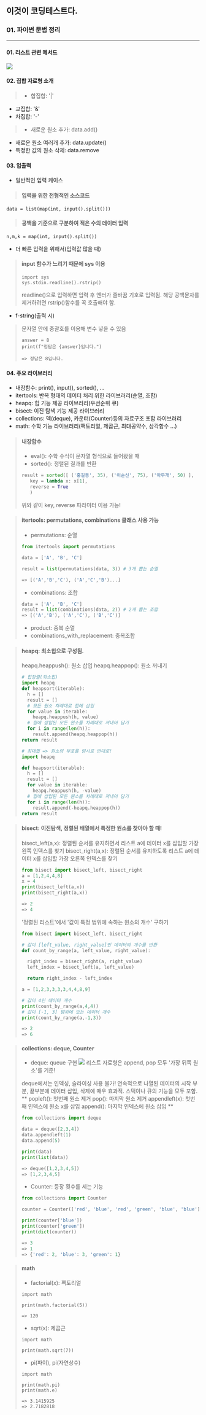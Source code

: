 ## 이것이 코딩테스트다.
### 01. 파이썬 문법 정리
---
#### 01. 리스트 관련 메서드
![](https://images.velog.io/images/ausrn731/post/98370818-ca05-4a56-9597-f5faa67805e7/image.png)

#### 02. 집합 자료형 소개
> - 합집합: '|'
- 교집합: '&'
- 차집합: '-'

> - 새로운 원소 추가: data.add()
- 새로운 원소 여러개 추가: data.update()
- 특정한 값의 원소 삭제: data.remove

#### 03. 입출력
- 일반적인 입력 케이스

> #### 입력을 위한 전형적인 소스코드
	data = list(map(int, input().split()))
> #### 공백을 기준으로 구분하여 적은 수의 데이터 입력
	n,m,k = map(int, input().split())

- 더 빠른 입력을 위해서(입력값 많을 때)

>  #### input 함수가 느리기 때문에 sys 이용
>
>```
> import sys
> sys.stdin.readline().rstrip()
> ```
> readline()으로 입력하면 입력 후 엔터가 줄바꿈 기호로 입력됨. 
해당 공백문자를 제거하려면 rstrip()함수를 꼭 호출해야 함.

- f-string(출력 시)

> 문자열 안에 중괄호를 이용해 변수 넣을 수 있음 
>```
> answer = 8
> print(f"정답은 {answer}입니다.")
> 
> => 정답은 8입니다.
> ```

#### 04. 주요 라이브러리
- 내장함수: print(), input(), sorted(), ...
- itertools: 반복 형태의 데이터 처리 위한 라이브러리(순열, 조합)
- heapq: 힙 기능 제공 라이브러리(우선순위 큐)
- bisect: 이진 탐색 기능 제공 라이브러리
- collections: 덱(deque), 카운터(Counter)등의 자료구조 포함 라이브러리
- math: 수학 기능 라이브러리(팩토리얼, 제곱근, 최대공약수, 삼각함수 ...)

> #### 내장함수
> - eval(): 수학 수식이 문자열 형식으로 들어왔을 때
> - sorted(): 정렬된 결과를 반환
> ``` python
> result = sorted([ ('홍길동', 35), ('이순신', 75), ('아무개', 50) ],
>    key = lambda x: x[1],
>    reverse = True
>    )
> ```
> 위와 같이 key, reverse 파라미터 이용 가능!

> #### itertools: permutations, combinations 클래스 사용 가능
> - permutations: 순열
> ``` python
> from itertools import permutations
> 
> data = ['A', 'B', 'C']
> 
> result = list(permutations(data, 3)) # 3개 뽑는 순열
>
> => [('A','B','C'), ('A','C','B')...]
> ```
> - combinations: 조합
> ``` python
> data = ['A', 'B', 'C'] 
> result = list(combinations(data, 2)) # 2개 뽑는 조합
> => [('A','B'), ('A','C'), ('B','C')]
> ```
> - product: 중복 순열
>- combinations_with_replacement: 중복조합

> #### heapq: 최소힙으로 구성됨.
> heapq.heappush(): 원소 삽입
> heapq.heappop(): 원소 꺼내기
> ``` python
> # 힙정렬(최소힙)
> import heapq
> def heapsort(iterable):
>   h = []
>   result = []
>   # 모든 원소 차례대로 힙에 삽입
>   for value in iterable:
>     heapq.heappush(h, value)
>   # 힙에 삽입된 모든 원소를 차례대로 꺼내어 담기
>   for i in range(len(h)):
>     result.append(heapq.heappop(h))
> return result
> ```
> ``` python
> # 최대힙 => 원소의 부호를 임시로 반대로!
> import heapq
> 
> def heapsort(iterable):
>   h = []
>   result = []
>   for value in iterable:
>     heapq.heappush(h, -value)
>   # 힙에 삽입된 모든 원소를 차례대로 꺼내어 담기
>   for i in range(len(h)):
>     result.append(-heapq.heappop(h))
> return result
> ```

> #### bisect: 이진탐색, 정렬된 배열에서 특정한 원소를 찾아야 할 때!
> bisect_left(a,x): 정렬된 순서를 유지하면서 리스트 a에 데이터 x를 삽입할 가장 왼쪽 인덱스를 찾기
> bisect_right(a,x): 정렬된 순서를 유지하도록 리스트 a에 데이터 x를 삽입할 가장 오른쪽 인덱스를 찾기
>``` python
> from bisect import bisect_left, bisect_right
> a = [1,2,4,4,8]
> x = 4
> print(bisect_left(a,x))
> print(bisect_right(a,x))
>
> => 2
> => 4
> ```
> '정렬된 리스트'에서 '값이 특정 범위에 속하는 원소의 개수' 구하기
> ``` python
> from bisect import bisect_left, bisect_right
>
> # 값이 [left_value, right_value]인 데이터의 개수를 반환
> def count_by_range(a, left_value, right_value):
>
>   right_index = bisect_right(a, right_value)
>   left_index = bisect_left(a, left_value)
>
>   return right_index - left_index
> 
> a = [1,2,3,3,3,3,4,4,8,9]
> 
> # 값이 4인 데이터 개수
> print(count_by_range(a,4,4))
> # 값이 [-1, 3] 범위에 있는 데이터 개수
> print(count_by_range(a,-1,3))
>
> => 2
> => 6
> ```

> #### collections: deque, Counter
> - deque: queue 구현
![](https://images.velog.io/images/ausrn731/post/6784b2e7-4ab3-4554-866b-dfc6cf607b68/image.png) 리스트 자료형은 append, pop 모두 '가장 뒤쪽 원소'를 기준!
>
> deque에서는 인덱싱, 슬라이싱 사용 불가!
> 연속적으로 나열된 데이터의 시작 부분, 끝부분에 데이터 삽입, 삭제에 매우 효과적.
> 스택이나 큐의 기능을 모두 포함.
> **
> popleft(): 첫번째 원소 제거
> pop(): 마지막 원소 제거
> appendleft(x): 첫번째 인덱스에 원소 x를 삽입
> append(): 마지막 인덱스에 원소 삽입
> **
> ``` python
> from collections import deque
> 
> data = deque([2,3,4])
> data.appendleft(1)
> data.append(5)
> 
> print(data)
> print(list(data))
>
> => deque([1,2,3,4,5])
> => [1,2,3,4,5]
> ``` 
> - Counter: 등장 횟수를 세는 기능
> ``` python
> from collections import Counter
> 
> counter = Counter(['red', 'blue', 'red', 'green', 'blue', 'blue'])
> 
> print(counter['blue'])
> print(counter['green'])
> print(dict(counter))
> 
> => 3
> => 1
> => {'red': 2, 'blue': 3, 'green': 1}
> ```

> #### math
> - factorial(x): 팩토리얼
> ```
> import math
> 
> print(math.factorial(5))
> 
> => 120
> ```
> - sqrt(x): 제곱근
> ```
> import math
> 
> print(math.sqrt(7))
> ```
> - pi(파이), pi(자연상수)
> ```
> import math
> 
> print(math.pi)
> print(math.e)
> 
> => 3.1415925
> => 2.7182818
> ```
